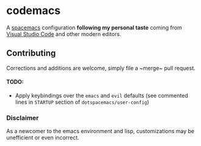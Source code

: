 # codemacs

A [spacemacs](https://github.com/syl20bnr/spacemacs) configuration **following my personal taste** coming from [Visual Studio Code](https://github.com/microsoft/vscode) and other modern editors.


## Contributing

Corrections and additions are welcome, simply file a ~merge~ pull request.

#### TODO:
- Apply keybindings over the `emacs` and `evil` defaults (see commented lines in `STARTUP` section of `dotspacemacs/user-config`)


### Disclaimer

As a newcomer to the emacs environment and lisp, customizations may be unefficient or even incorrect.
